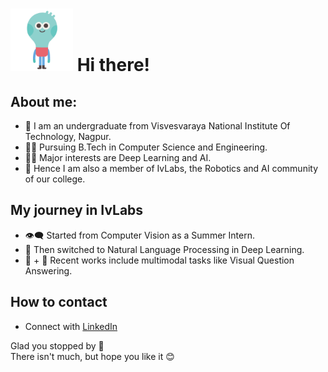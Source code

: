 # <img src="https://github.com/Diksha942/Diksha942/blob/main/Images/hello-gif-png-.gif" width="100" height="100" /> Hi there! 

<!--
**Diksha942/Diksha942** is a ✨ _special_ ✨ repository because its `README.md` (this file) appears on your GitHub profile.

Here are some ideas to get you started:

- 🔭 I’m currently working on ...
- 🌱 I’m currently learning ...
- 👯 I’m looking to collaborate on ...
- 🤔 I’m looking for help with ...
- 💬 Ask me about ...
- 📫 How to reach me: ...
- 😄 Pronouns: ...
- ⚡ Fun fact: ...
-->

## About me:
- :school: I am an undergraduate from Visvesvaraya National Institute Of Technology, Nagpur.
- :woman_student: Pursuing B.Tech in Computer Science and Engineering.
- :man_technologist: Major interests are Deep Learning and AI.
- :robot: Hence I am also a member of IvLabs, the Robotics and AI community of our college.

## My journey in IvLabs
- :eye_speech_bubble: Started from Computer Vision as a Summer Intern.
- :page_facing_up: Then switched to Natural Language Processing in Deep Learning.
- :page_with_curl: + 	:city_sunset: Recent works include multimodal tasks like Visual Question Answering.

## How to contact
- Connect with [LinkedIn](https://www.linkedin.com/in/diksha-bagade-265a811b5/)

Glad you stopped by 🤗  
There isn't much, but hope you like it :blush:
